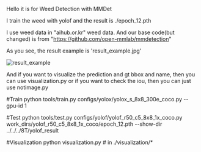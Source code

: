 Hello it is for Weed Detection with MMDet

I train the weed with yolof and the result is ./epoch_12.pth

I use weed data in "aihub.or.kr" weed data.
And our base code(but changed) is from "https://github.com/open-mmlab/mmdetection"

As you see, the result example is 'result_example.jpg'

![result_example](https://user-images.githubusercontent.com/117714660/200505740-64291ff4-81db-44a1-abba-0ec926fe3925.jpg)

And if you want to visualize the prediction and gt bbox and name, then you can use visualization.py 
or if you want to check the iou, then you can just use notimage.py



#Train
python tools/train.py configs/yolox/yolox_s_8x8_300e_coco.py --gpu-id 1




#Test
python tools/test.py configs/yolof/yolof_r50_c5_8x8_1x_coco.py work_dirs/yolof_r50_c5_8x8_1x_coco/epoch_12.pth --show-dir ../../../8T/yolof_result



#Visualization
python visualization.py # in ./visualization/*

